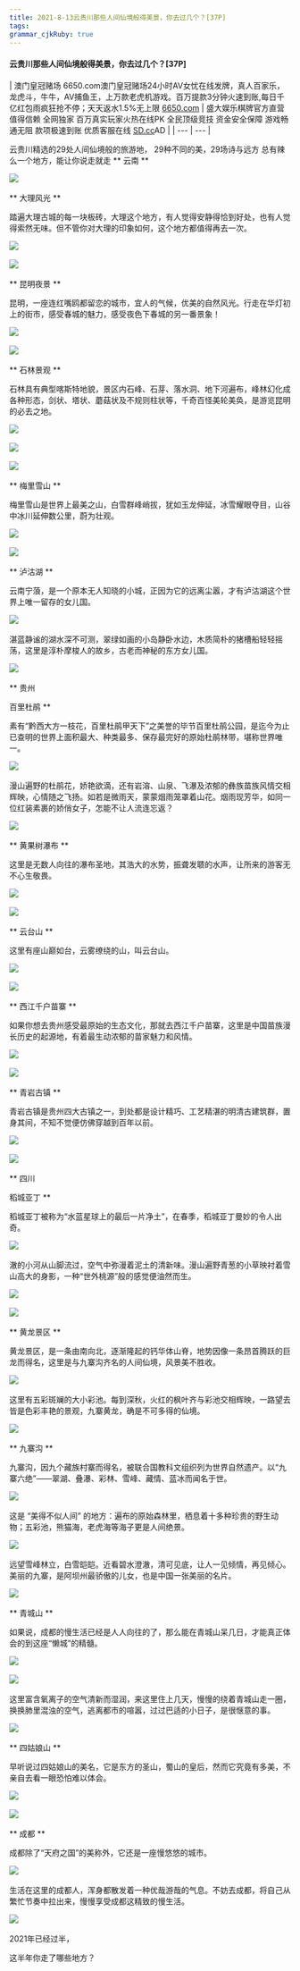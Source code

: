 ```yaml
---
title: 2021-8-13云贵川那些人间仙境般得美景，你去过几个？[37P]
tags: 
grammar_cjkRuby: true
---
```


#### 云贵川那些人间仙境般得美景，你去过几个？[37P]

| 澳门皇冠赌场 6650.com澳门皇冠赌场24小时AV女忧在线发牌，真人百家乐，龙虎斗，牛牛，AV捕鱼王，上万款老虎机游戏。百万提款3分钟火速到账,每日千亿红包雨疯狂抢不停；天天返水1.5%无上限
[6650.com](https://www.lul8.com/jiba123.htm) | 盛大娱乐棋牌官方直营 值得信赖 全网独家 百万真实玩家火热在线PK 全民顶级竞技 资金安全保障 游戏畅通无阻 款项极速到账 优质客服在线
[SD.cc](https://www.514949091.com/sd09/)AD |
| --- | --- |

云贵川精选的29处人间仙境般的旅游地，
29种不同的美，29场诗与远方
总有辣么一个地方，能让你说走就走
**
云南
**

![](http://p4.itc.cn/q_70/images03/20201114/65efd7b203f94dd1922ab87253491d83.jpeg) 

**
大理风光
**

踏遍大理古城的每一块板砖，大理这个地方，有人觉得安静得恰到好处，也有人觉得索然无味。但不管你对大理的印象如何，这个地方都值得再去一次。

![](http://p5.itc.cn/q_70/images03/20201114/88d204459a1c4967a216cf789dbec483.jpeg) 

![](http://p2.itc.cn/q_70/images03/20201114/3af76dd5a3e4478791ec9b29a1af0e49.jpeg) 

**
昆明夜景
**

昆明，一座连红嘴鸥都留恋的城市，宜人的气候，优美的自然风光。行走在华灯初上的街市，感受春城的魅力，感受夜色下春城的另一番景象！

![](http://p9.itc.cn/q_70/images03/20201114/795d61cc22384ca0997b876c5e0359fc.jpeg) 

![](http://p1.itc.cn/q_70/images03/20201114/c48a228c8e034403bb8b481bdca11aaf.jpeg) 

**
石林景观
**

石林具有典型喀斯特地貌，景区内石峰、石芽、落水洞、地下河遍布，峰林幻化成各种形态，剑状、塔状、蘑菇状及不规则柱状等，千奇百怪美轮美奂，是游览昆明的必去之地。

![](http://p1.itc.cn/q_70/images03/20201114/b515cfd235a44b4d854367356d7a887b.jpeg) 

![](http://p9.itc.cn/q_70/images03/20201114/179fbcab1bc2445689d40e0f00c4dcae.jpeg) 

![](http://p4.itc.cn/q_70/images03/20201114/95c49ded03bf4ded8df3b8d8104e1f09.jpeg) 

**
梅里雪山
**

梅里雪山是世界上最美之山，白雪群峰峭拔，犹如玉龙伸延，冰雪耀眼夺目，山谷中冰川延伸数公里，蔚为壮观。

![](http://p9.itc.cn/q_70/images03/20201114/5b8358017d8248448e588df1c40e0e25.jpeg) 

![](http://p2.itc.cn/q_70/images03/20201114/d2cbf536d89242c3beb12bd21dbb2e5e.jpeg) 

**
泸沽湖
**

云南宁蒗，是一个原本无人知晓的小城，正因为它的远离尘嚣，才有泸沽湖这个世界上唯一留存的女儿国。

![](http://p2.itc.cn/q_70/images03/20201114/9570e9dcd8fa4ebab8f5cb1e933b7c34.jpeg) 

湛蓝静谧的湖水深不可测，翠绿如画的小岛静卧水边，木质简朴的猪槽船轻轻摇荡，这里是淳朴摩梭人的故乡，古老而神秘的东方女儿国。

![](http://p7.itc.cn/q_70/images03/20201114/60e07ffec5914bd3b5b795228102e765.jpeg) 

**
贵州

百里杜鹃
**

素有“黔西大方一枝花，百里杜鹃甲天下”之美誉的毕节百里杜鹃公园，是迄今为止已查明的世界上面积最大、种类最多、保存最完好的原始杜鹃林带，堪称世界唯一。

![](https://p5.itc.cn/q_70/images03/20201114/48e83c357dda4bb39be1812965c6cc1f.jpeg) 

漫山遍野的杜鹃花，娇艳欲滴，还有岩溶、山泉、飞瀑及浓郁的彝族苗族风情交相辉映，心情随之飞扬。如若是微雨天，蒙蒙烟雨笼罩着山花。烟雨现芳华，如同一位红装素裹的娇俏女子，怎能不让人流连忘返？

![](http://p7.itc.cn/q_70/images03/20201114/51c90d5b7e944a619ee0bb9ee39c0ec4.jpeg) 

**
黄果树瀑布
**

这里是无数人向往的瀑布圣地，其浩大的水势，振聋发聩的水声，让所来的游客无不心生敬畏。

![](http://p8.itc.cn/q_70/images03/20201114/304677f8f629479e95e55dc28b0a4570.jpeg) 

![](http://p4.itc.cn/q_70/images03/20201114/709b37b61d394d64bc312766e27b8f17.jpeg) 

**
云台山
**

这里有座山巅如台，云雾缭绕的山，叫云台山。

![](http://p0.itc.cn/q_70/images03/20201114/5550a9e99ea842878461f585ac74f7a1.jpeg) 

![](http://p0.itc.cn/q_70/images03/20201114/6925d4cc60f246679bdc726505c6fede.jpeg) 

**
西江千户苗寨
**

如果你想去贵州感受最原始的生态文化，那就去西江千户苗寨，这里是中国苗族漫长历史的起源地，有着最生动浓郁的苗家魅力和风情。

![](http://p3.itc.cn/q_70/images03/20201114/f62e10d271ce47518e874c2c2a7d7f36.jpeg) 

![](http://p1.itc.cn/q_70/images03/20201114/740063cd5532414ba50757ed942a5411.jpeg) 

**
青岩古镇
**

青岩古镇是贵州四大古镇之一，到处都是设计精巧、工艺精湛的明清古建筑群，置身其间，不知不觉便仿佛穿越到百年以前。

![](http://p9.itc.cn/q_70/images03/20201114/e52c88c7ff4141078fd9d42d3576706d.jpeg) 

![](http://p0.itc.cn/q_70/images03/20201114/4f0f19c47daa4d5d948424af54724fdc.jpeg) 

**
四川

稻城亚丁
**

稻城亚丁被称为“水蓝星球上的最后一片净土”，在春季，稻城亚丁曼妙的令人出奇。

![](http://p2.itc.cn/q_70/images03/20201114/e697cf42d14d48d788ab195cfb65d3ea.jpeg) 

澈的小河从山脚流过，空气中弥漫着泥土的清新味。漫山遍野青葱的小草映衬着雪山高大的身影，一种“世外桃源”般的感觉便油然而生。

![](http://p6.itc.cn/q_70/images03/20201114/7b8cc14b7b7f41fab63735f68ba75fb5.jpeg) 

![](http://p2.itc.cn/q_70/images03/20201114/b5ca02efd7b74ea2ada23a83db118dbd.jpeg) 

**
黄龙景区
**

黄龙景区，是一条由南向北，逐渐隆起的钙华体山脊，地势因像一条昂首腾跃的巨龙而得名，这里是与九寨沟齐名的人间仙境，风景美不胜收。

![](http://p8.itc.cn/q_70/images03/20201114/83bf6ef42e944522ba2d18d827562ecd.jpeg) 

这里有五彩斑斓的大小彩池。每到深秋，火红的枫叶齐与彩池交相辉映，一路望去皆是色彩丰艳的景观，九寨黄龙，确是不可多得的仙境。

![](http://p6.itc.cn/q_70/images03/20201114/df744f73f27440cfaa908e7bedf41df2.jpeg) 

**
九寨沟
**

九寨沟，因九个藏族村寨而得名，被联合国教科文组织列为世界自然遗产。以“九寨六绝”——翠湖、叠瀑、彩林、雪峰、藏情、蓝冰而闻名于世。

![](http://p0.itc.cn/q_70/images03/20201114/adfb668513cc456499bf2854ecedf967.jpeg) 

这是 “美得不似人间” 的地方：遍布的原始森林里，栖息着十多种珍贵的野生动物；五彩池，熊猫海，老虎海等海子更是人间绝景。

![](http://p7.itc.cn/q_70/images03/20201114/5b0dfaab1a224ddb8f521d5288281024.jpeg) 

远望雪峰林立，白雪皑皑。近看碧水澄澈，清可见底，让人一见倾情，再见倾心。美丽的九寨，是阿坝州最骄傲的儿女，也是中国一张美丽的名片。

![](http://p8.itc.cn/q_70/images03/20201114/9a6e2c050a76405da2e7500a4886ddcb.jpeg) 

**
青城山
**

如果说，成都的慢生活已经是人人向往的了，那么能在青城山呆几日，才能真正体会的到这座“懒城”的精髓。

![](http://p2.itc.cn/q_70/images03/20201114/014f0961ef32403085c73b3c6e295701.jpeg) 

![](http://p3.itc.cn/q_70/images03/20201114/de51511461ae4e88ba44c2a3648ec552.jpeg) 

这里富含氧离子的空气清新而湿润，来这里住上几天，慢慢的绕着青城山走一圈，换换肺里混浊的空气，逃离都市的喧嚣，过过巴适的小日子，是很惬意的事。

![](http://p9.itc.cn/q_70/images03/20201114/3768cefd0db64e45818c1d02b10e5980.jpeg) 

**
四姑娘山
**

早听说过四姑娘山的美名，它是东方的圣山，蜀山的皇后，然而它究竟有多美，不亲自去看一眼恐怕难以体会。

![](http://p9.itc.cn/q_70/images03/20201114/60e9cc8fb1b34c33a67f938031829fce.jpeg) 

![](http://p0.itc.cn/q_70/images03/20201114/b57254b76db94e479fa3fd2007b3790b.jpeg) 

**
成都
**

成都除了“天府之国”的美称外，它还是一座慢悠悠的城市。

![](http://p5.itc.cn/q_70/images03/20201114/f76368c238f04251a46c78ba2f745f0f.jpeg) 

生活在这里的成都人，浑身都散发着一种优哉游哉的气息。不妨去成都，将自己从繁忙节奏中拉出来，慢慢享受成都这精致的慢生活。

![](http://p0.itc.cn/q_70/images03/20201114/dc0511c1cebb46eeab24389eb514f8c6.jpeg) 

2021年已经过半，

这半年你走了哪些地方？
